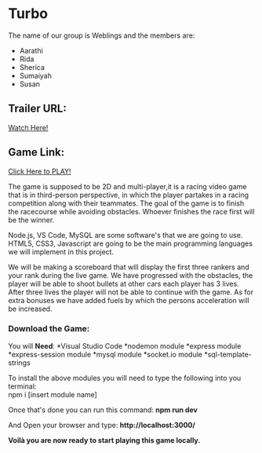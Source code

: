 # Turbo
The name of our group is Weblings and the members are:

* Aarathi 
* Rida
* Sherica
* Sumaiyah
* Susan

## Trailer URL:  
[Watch Here!](https://youtu.be/di9MjcsbSgk)  

## Game Link:  
[Click Here to PLAY!](https://turbo-hw.herokuapp.com/)  

The game is supposed to be 2D and multi-player,it is a racing video game that is in third-person perspective, in which the player partakes in a racing competition along with their teammates. The goal of the game is to finish the racecourse while avoiding obstacles. Whoever finishes the race first will be the winner.

Node.js, VS Code, MySQL are some software's that we are going to use.
HTML5, CSS3, Javascript are going to be the main programming languages we will implement in this project.

We will be making a scoreboard that will display the first three rankers and your rank during the live game.
We have progressed with the obstacles, the player will be able to shoot bullets at other cars each player has 3 lives. After three lives the player will not be able to continue with the game. As for extra bonuses we have added fuels by which the persons acceleration will be increased.

### Download the Game:  
You will **Need**:
  *Visual Studio Code
  *nodemon module
  *express module
  *express-session module
  *mysql module
  *socket.io module
  *sql-template-strings
  
To install the above modules you will need to type the following into you terminal:  
  npm i [insert module name]

Once that's done you can run this command: **npm run dev**

And Open your browser and type: **http://localhost:3000/**

**Voilà you are now ready to start playing this game locally.**
